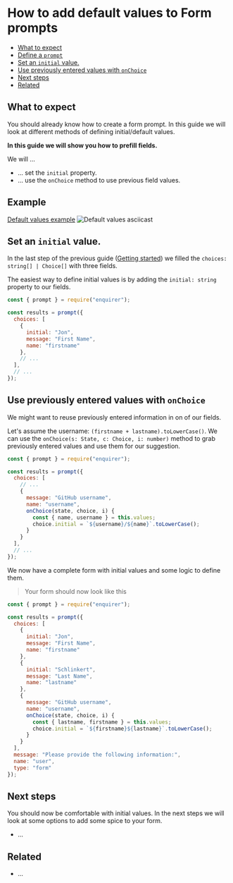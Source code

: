 # How to add default values to Form prompts

<!-- toc -->

- [What to expect](#what-to-expect)
- [Define a `prompt`](#example)
- [Set an `initial` value.](#set-an-initial-value)
- [Use previously entered values with `onChoice`](#use-previously-entered-values-with-onchoice)
- [Next steps](#next-steps)
- [Related](#related)

<!-- tocstop -->

## What to expect

You should already know how to create a form prompt. In this guide we will look
at different methods of defining initial/default values.

**In this guide we will show you how to prefill fields.**

We will …

* … set the `initial` property.
* … use the `onChoice` method to use previous field values.

## Example

[Default values example][default-values-example]
![Default values asciicast][default-values-rec]

## Set an `initial` value.

In the last step of the previous guide ([Getting started][getting-started]) we 
filled the `choices: string[] | Choice[]` with three fields.

The easiest way to define initial values is by adding the `initial: string` 
property to our fields.

```js
const { prompt } = require("enquirer");

const results = prompt({
  choices: [
    {
      initial: "Jon",
      message: "First Name",
      name: "firstname"
    },
    // ...
  ],
  // ...
});
```

## Use previously entered values with `onChoice`

We might want to reuse previously entered information in on of our fields.

Let's assume the username: `(firstname + lastname).toLowerCase()`. We can use the
`onChoice(s: State, c: Choice, i: number)` method to grab previously entered values
and use them for our suggestion.

```js
const { prompt } = require("enquirer");

const results = prompt({
  choices: [
    // ...
    {
      message: "GitHub username",
      name: "username",
      onChoice(state, choice, i) {
        const { name, username } = this.values;
        choice.initial = `${username}/${name}`.toLowerCase();
      }
    }
  ],
  // ...
});
```

We now have a complete form with initial values and some logic to define them.

> Your form should now look like this

```js
const { prompt } = require("enquirer");

const results = prompt({
  choices: [
    {
      initial: "Jon",
      message: "First Name",
      name: "firstname"
    },
    {
      initial: "Schlinkert",
      message: "Last Name",
      name: "lastname"
    },
    {
      message: "GitHub username",
      name: "username",
      onChoice(state, choice, i) {
        const { lastname, firstname } = this.values;
        choice.initial = `${firstname}${lastname}`.toLowerCase();
      }
    }
  ],
  message: "Please provide the following information:",
  name: "user",
  type: "form"
});
```


## Next steps

You should now be comfortable with initial values. In the next steps we will
look at some options to add some spice to your form.

* ...


## Related

* ...

[getting-started]: https://github.com/enquirer/enquirer/tree/master/docs/form/getting-started.md
[default-values-rec]: https://uploads.codesandbox.io/uploads/user/d4803626-4dbe-4304-b684-7d790aa169f0/RfvF-form_default_values_001.svg
[default-values-example]: https://github.com/enquirer/enquirer/tree/master/guide/lib/prompts/form/default-values.js
